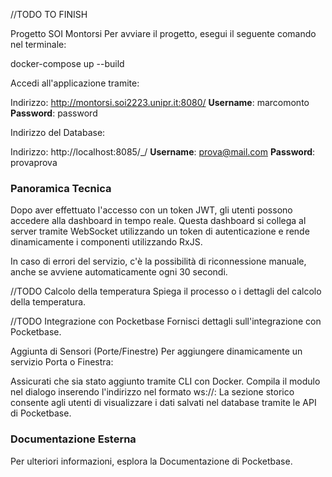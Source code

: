 //TODO TO FINISH

Progetto SOI Montorsi
Per avviare il progetto, esegui il seguente comando nel terminale:

docker-compose up --build

Accedi all'applicazione tramite:

Indirizzo: http://montorsi.soi2223.unipr.it:8080/
**Username**: marcomonto
**Password**: password


Indirizzo del Database:

Indirizzo: http://localhost:8085/_/
**Username**: prova@mail.com
**Password**: provaprova

### Panoramica Tecnica
Dopo aver effettuato l'accesso con un token JWT, gli utenti possono accedere alla dashboard in tempo reale. Questa dashboard si collega al server tramite WebSocket utilizzando un token di autenticazione e rende dinamicamente i componenti utilizzando RxJS.

In caso di errori del servizio, c'è la possibilità di riconnessione manuale, anche se avviene automaticamente ogni 30 secondi.

//TODO
Calcolo della temperatura
Spiega il processo o i dettagli del calcolo della temperatura.

//TODO
Integrazione con Pocketbase
Fornisci dettagli sull'integrazione con Pocketbase.

Aggiunta di Sensori (Porte/Finestre)
Per aggiungere dinamicamente un servizio Porta o Finestra:

Assicurati che sia stato aggiunto tramite CLI con Docker.
Compila il modulo nel dialogo inserendo l'indirizzo nel formato ws://<indirizzoIP>:<porta>
La sezione storico consente agli utenti di visualizzare i dati salvati nel database tramite le API di Pocketbase.

### Documentazione Esterna
Per ulteriori informazioni, esplora la Documentazione di Pocketbase.